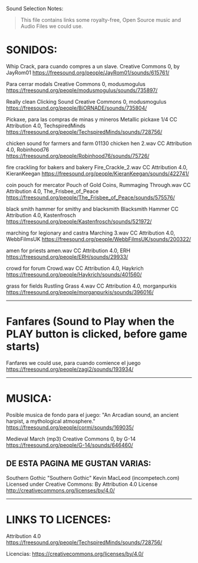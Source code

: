 Sound Selection Notes:

> This file contains links some royalty-free, Open Source music and Audio Files we could use.

# SONIDOS:

Whip Crack, para cuando compres a un slave.
Creative Commons 0, by JayRom01
https://freesound.org/people/JayRom01/sounds/615761/

Para cerrar modals
Creative Commons 0, modusmogulus
https://freesound.org/people/modusmogulus/sounds/735897/

Really clean Clicking Sound
Creative Commons 0, modusmogulus
https://freesound.org/people/BiORNADE/sounds/735804/

Pickaxe, para las compras de minas y mineros
Metallic pickaxe 1/4
CC Attribution 4.0, TechspiredMinds
https://freesound.org/people/TechspiredMinds/sounds/728756/

chicken sound for farmers and farm
01130 chicken hen 2.wav
CC Attribution 4.0, Robinhood76
https://freesound.org/people/Robinhood76/sounds/75726/

fire crackling for bakers and bakery
Fire_Crackle_2.wav
CC Attribution 4.0, KieranKeegan
https://freesound.org/people/KieranKeegan/sounds/422741/

coin pouch for mercator
Pouch of Gold Coins, Rummaging Through.wav
CC Attribution 4.0, The_Frisbee_of_Peace
https://freesound.org/people/The_Frisbee_of_Peace/sounds/575576/

black smith hammer for smithy and blacksmith
Blacksmith Hammer
CC Attribution 4.0, Kastenfrosch
https://freesound.org/people/Kastenfrosch/sounds/521972/

marching for legionary and castra
Marching 3.wav
CC Attribution 4.0, WebbFilmsUK
https://freesound.org/people/WebbFilmsUK/sounds/200322/

amen for priests
amen.wav
CC Attribution 4.0, ERH
https://freesound.org/people/ERH/sounds/29933/

crowd for forum
Crowd.wav
CC Attribution 4.0, Haykrich
https://freesound.org/people/Haykrich/sounds/401560/

grass for fields
Rustling Grass 4.wav
CC Attribution 4.0, morganpurkis
https://freesound.org/people/morganpurkis/sounds/396016/

---

# Fanfares (Sound to Play when the PLAY button is clicked, before game starts)

Fanfares we could use, para cuando comience el juego
https://freesound.org/people/zagi2/sounds/193934/

---

# MUSICA:

Posible musica de fondo para el juego:
"An Arcadian sound, an ancient harpist, a mythological atmosphere."
https://freesound.org/people/cormi/sounds/169035/

Medieval March (mp3)
Creative Commons 0, by G-14
https://freesound.org/people/G-14/sounds/646460/

## DE ESTA PAGINA ME GUSTAN VARIAS:

Southern Gothic
"Southern Gothic" Kevin MacLeod (incompetech.com)
Licensed under Creative Commons: By Attribution 4.0 License
http://creativecommons.org/licenses/by/4.0/

---

# LINKS TO LICENCES:

Attribution 4.0
https://freesound.org/people/TechspiredMinds/sounds/728756/

Licencias:
https://creativecommons.org/licenses/by/4.0/
